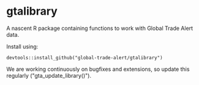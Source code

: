 # gtalibrary
A nascent R package containing functions to work with Global Trade Alert data.


Install using:
```
devtools::install_github("global-trade-alert/gtalibrary")
```
We are working continuously on bugfixes and extensions, so update this regularly ("gta_update_library()").
